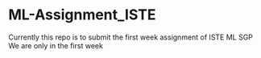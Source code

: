 # ML-Assignment_ISTE
Currently this repo is to submit the first week assignment of ISTE ML SGP
We are only in the first week
